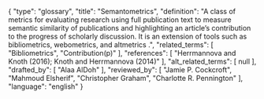 {
    "type": "glossary",
    "title": "Semantometrics",
    "definition": "A class of metrics for evaluating research using full publication text to measure semantic similarity of publications and highlighting an article’s contribution to the progress of scholarly discussion. It is an extension of tools such as bibliometrics, webometrics, and altmetrics .",
    "related_terms": [
        "Bibliometrics",
        "Contribution(p)"
    ],
    "references": [
        "Herrmannova and Knoth (2016); Knoth and Herrmannova (2014)"
    ],
    "alt_related_terms": [
        null
    ],
    "drafted_by": [
        "Alaa AlDoh"
    ],
    "reviewed_by": [
        "Jamie P. Cockcroft",
        "Mahmoud Elsherif",
        "Christopher Graham",
        "Charlotte R. Pennington"
    ],
    "language": "english"
}